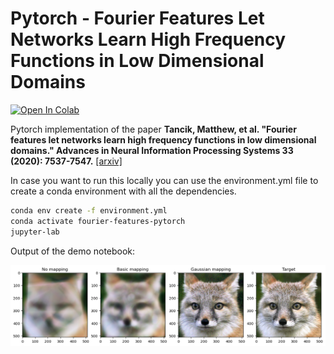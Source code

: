 # Pytorch - Fourier Features Let Networks Learn High Frequency Functions in Low Dimensional Domains

[![Open In Colab](https://colab.research.google.com/assets/colab-badge.svg)](https://colab.research.google.com/github/tiagofrepereira2012/fourier-features-python/blob/main/1.fourier-features-demo.ipynb)

Pytorch implementation of the paper **Tancik, Matthew, et al. "Fourier features let networks learn high frequency functions in low dimensional domains." Advances in Neural Information Processing Systems 33 (2020): 7537-7547.** [[arxiv]](https://arxiv.org/abs/2006.10739)

In case you want to run this locally you can use the environment.yml file to create a conda environment with all the dependencies.

```bash
conda env create -f environment.yml
conda activate fourier-features-pytorch
jupyter-lab
```

Output of the demo notebook:

![](output.png)


